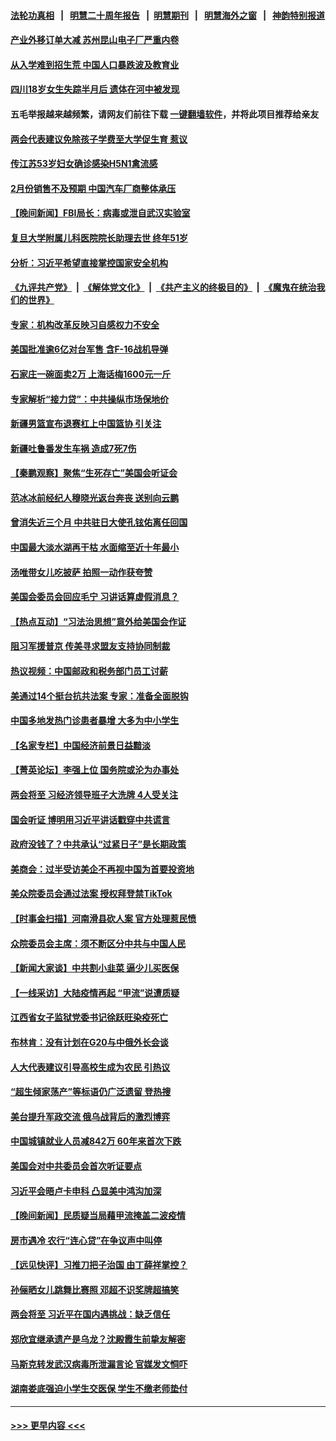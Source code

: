 #### [法轮功真相](https://github.com/gfw-breaker/truth/blob/master/README.md?t=0) &nbsp;&nbsp;|&nbsp;&nbsp; [明慧二十周年报告](https://github.com/gfw-breaker/mh-reports/blob/master/README.md?t=0) &nbsp;&nbsp;|&nbsp;&nbsp;[明慧期刊](https://github.com/gfw-breaker/mh-qikan) &nbsp;&nbsp;|&nbsp;&nbsp; [明慧海外之窗](https://github.com/gfw-breaker/mh-news/blob/master/README.md?t=0) &nbsp;&nbsp;|&nbsp;&nbsp; [神韵特别报道](https://github.com/gfw-breaker/mh-news/blob/master/shenyun.md?t=0)
#### [产业外移订单大减 苏州昆山电子厂严重内卷](../pages/nsc413/n13941502.md?t=03022143) 
#### [从入学难到招生荒 中国人口暴跌波及教育业](../pages/nsc413/n13941408.md?t=03022143) 
#### [四川18岁女生失踪半月后 遗体在河中被发现](../pages/nsc413/n13941453.md?t=03022143) 
#### 五毛举报越来越频繁，请网友们前往下载 [一键翻墙软件](https://github.com/gfw-breaker/ssr-accounts)，并将此项目推荐给亲友
#### [两会代表建议免除孩子学费至大学促生育 惹议](../pages/nsc413/n13941424.md?t=03022143) 
#### [传江苏53岁妇女确诊感染H5N1禽流感](../pages/nsc413/n13941380.md?t=03022143) 
#### [2月份销售不及预期 中国汽车厂商整体承压](../pages/nsc413/n13941337.md?t=03022143) 
#### [【晚间新闻】FBI局长：病毒或泄自武汉实验室](../pages/nsc413/n13941348.md?t=03022143) 
#### [复旦大学附属儿科医院院长助理去世 终年51岁](../pages/nsc413/n13941308.md?t=03022143) 
#### [分析：习近平希望直接掌控国家安全机构](../pages/nsc413/n13941248.md?t=03022143) 
#### [《九评共产党》](https://github.com/begood0513/9ping.md/blob/master/README.md) &nbsp;|&nbsp; [《解体党文化》](../../../../jtdwh.md/blob/master/README.md)  &nbsp;|&nbsp; [《共产主义的终极目的》](../../../../gczydzjmd.md/blob/master/README.md) &nbsp;|&nbsp; [《魔鬼在统治我们的世界》](../../../../mgztzwmdsj.md/blob/master/README.md) 
#### [专家：机构改革反映习自感权力不安全](../pages/nsc413/n13940589.md?t=03022143) 
#### [美国批准逾6亿对台军售 含F-16战机导弹](../pages/nsc413/n13941203.md?t=03022143) 
#### [石家庄一碗面卖2万 上海话梅1600元一斤](../pages/nsc413/n13941116.md?t=03022143) 
#### [专家解析“接力贷”：中共操纵市场保地价](../pages/nsc413/n13941294.md?t=03022143) 
#### [新疆男篮宣布退赛杠上中国篮协 引关注](../pages/nsc413/n13941096.md?t=03022143) 
#### [新疆吐鲁番发生车祸 造成7死7伤](../pages/nsc413/n13941106.md?t=03022143) 
#### [【秦鹏观察】聚焦“生死存亡”美国会听证会](../pages/nsc413/n13941040.md?t=03022143) 
#### [范冰冰前经纪人穆晓光返台奔丧 送别向云鹏](../pages/nsc413/n13941039.md?t=03022143) 
#### [曾消失近三个月 中共驻日大使孔铉佑离任回国](../pages/nsc413/n13941226.md?t=03022143) 
#### [中国最大淡水湖再干枯 水面缩至近十年最小](../pages/nsc413/n13941093.md?t=03022143) 
#### [汤唯带女儿吃披萨 拍照一动作获夸赞](../pages/nsc413/n13940944.md?t=03022143) 
#### [美国会委员会回应毛宁 习讲话算虚假消息？](../pages/nsc413/n13941031.md?t=03022143) 
#### [【热点互动】“习法治思想”意外给美国会作证](../pages/nsc413/n13940999.md?t=03022143) 
#### [阻习军援普京 传美寻求盟友支持协同制裁](../pages/nsc413/n13940971.md?t=03022143) 
#### [热议视频：中国邮政和税务部门员工讨薪](../pages/nsc413/n13940997.md?t=03022143) 
#### [美通过14个挺台抗共法案 专家：准备全面脱钩](../pages/nsc413/n13940906.md?t=03022143) 
#### [中国多地发热门诊患者暴增 大多为中小学生](../pages/nsc413/n13940973.md?t=03022143) 
#### [【名家专栏】中国经济前景日益黯淡](../pages/nsc413/n13940788.md?t=03022143) 
#### [【菁英论坛】李强上位 国务院或沦为办事处](../pages/nsc413/n13940844.md?t=03022143) 
#### [两会将至 习经济领导班子大洗牌 4人受关注](../pages/nsc413/n13940925.md?t=03022143) 
#### [国会听证 博明用习近平讲话戳穿中共谎言](../pages/nsc413/n13940898.md?t=03022143) 
#### [政府没钱了？中共承认“过紧日子”是长期政策](../pages/nsc413/n13940921.md?t=03022143) 
#### [美商会：过半受访美企不再视中国为首要投资地](../pages/nsc413/n13940578.md?t=03022143) 
#### [美众院委员会通过法案 授权拜登禁TikTok](../pages/nsc413/n13940834.md?t=03022143) 
#### [【时事金扫描】河南滑县砍人案 官方处理惹民愤](../pages/nsc413/n13940840.md?t=03022143) 
#### [众院委员会主席：须不断区分中共与中国人民](../pages/nsc413/n13940854.md?t=03022143) 
#### [【新闻大家谈】中共割小韭菜 逼少儿买医保](../pages/nsc413/n13940825.md?t=03022143) 
#### [【一线采访】大陆疫情再起 “甲流”说遭质疑](../pages/nsc413/n13939923.md?t=03022143) 
#### [江西省女子监狱党委书记徐跃旺染疫死亡](../pages/nsc413/n13940039.md?t=03022143) 
#### [布林肯：没有计划在G20与中俄外长会谈](../pages/nsc413/n13940782.md?t=03022143) 
#### [人大代表建议引导高校生成为农民 引热议](../pages/nsc413/n13940716.md?t=03022143) 
#### [“超生倾家荡产”等标语仍广泛遗留 登热搜](../pages/nsc413/n13940659.md?t=03022143) 
#### [美台提升军政交流 俄乌战背后的激烈博弈](../pages/nsc413/n13940114.md?t=03022143) 
#### [中国城镇就业人员减842万 60年来首次下跌](../pages/nsc413/n13940594.md?t=03022143) 
#### [美国会对中共委员会首次听证要点](../pages/nsc413/n13940204.md?t=03022143) 
#### [习近平会晤卢卡申科 凸显美中鸿沟加深](../pages/nsc413/n13940174.md?t=03022143) 
#### [【晚间新闻】民质疑当局藉甲流掩盖二波疫情](../pages/nsc413/n13940547.md?t=03022143) 
#### [房市遇冷 农行“连心贷”在争议声中叫停](../pages/nsc413/n13940428.md?t=03022143) 
#### [【远见快评】习推刀把子治国 由丁薛祥掌控？](../pages/nsc413/n13940278.md?t=03022143) 
#### [孙俪晒女儿跳舞比赛照 邓超不识奖牌超搞笑](../pages/nsc413/n13940263.md?t=03022143) 
#### [两会将至 习近平在国内遇挑战：缺乏信任](../pages/nsc413/n13940250.md?t=03022143) 
#### [郑欣宜继承遗产是乌龙？沈殿霞生前挚友解密](../pages/nsc413/n13940169.md?t=03022143) 
#### [马斯克转发武汉病毒所泄漏言论 官媒发文恫吓](../pages/nsc413/n13940151.md?t=03022143) 
#### [湖南娄底强迫小学生交医保 学生不缴老师垫付](../pages/nsc413/n13940213.md?t=03022143) 

----
#### [ >>> 更早内容 <<< ](../indexes/nsc413-earlier.md)
